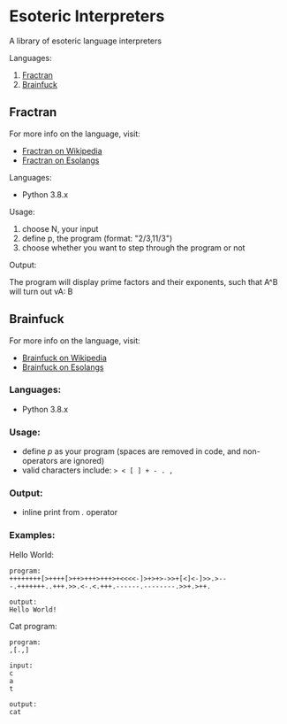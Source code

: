 # Esoteric Interpreters

A library of esoteric language interpreters

Languages:
1. [Fractran](#fractran)
2. [Brainfuck](#brainfuck)





<a name="fractran"></a>
## Fractran

For more info on the language, visit: 
* [Fractran on Wikipedia](https://en.wikipedia.org/wiki/FRACTRAN)
* [Fractran on Esolangs](https://esolangs.org/wiki/Fractran)

Languages:

* Python 3.8.x

Usage:

1. choose N, your input
2. define p, the program (format: "2/3,11/3")
3. choose whether you want to step through the program or not

Output:

The program will display prime factors and their exponents, such that A^B will turn out vA: B


<a name="brainfuck"></a>
## Brainfuck

For more info on the language, visit: 
* [Brainfuck on Wikipedia](https://en.wikipedia.org/wiki/Brainfuck)
* [Brainfuck on Esolangs](https://esolangs.org/wiki/Brainfuck)

### Languages:

* Python 3.8.x

### Usage:

* define *p* as your program (spaces are removed in code, and non-operators are ignored)
* valid characters include: `> < [ ] + - . ,`

### Output:

* inline print from *.* operator

### Examples:

Hello World:
```
program:
++++++++[>++++[>++>+++>+++>+<<<<-]>+>+>->>+[<]<-]>>.>---.+++++++..+++.>>.<-.<.+++.------.--------.>>+.>++.

output:
Hello World!
```

Cat program:
```
program:
,[.,]

input:
c
a
t

output:
cat
```






